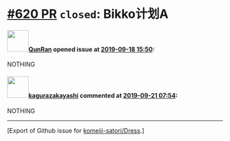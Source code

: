 # [\#620 PR](https://github.com/komeiji-satori/Dress/pull/620) `closed`: Bikko计划A

#### <img src="https://avatars.githubusercontent.com/u/55502420?v=4" width="50">[QunRan](https://github.com/QunRan) opened issue at [2019-09-18 15:50](https://github.com/komeiji-satori/Dress/pull/620):

NOTHING

#### <img src="https://avatars.githubusercontent.com/u/2824841?u=b6e28fbc3f5ac12daf4b9a169194996ca20b57fb&v=4" width="50">[kagurazakayashi](https://github.com/kagurazakayashi) commented at [2019-09-21 07:54](https://github.com/komeiji-satori/Dress/pull/620#issuecomment-533777546):

NOTHING


-------------------------------------------------------------------------------



[Export of Github issue for [komeiji-satori/Dress](https://github.com/komeiji-satori/Dress).]
